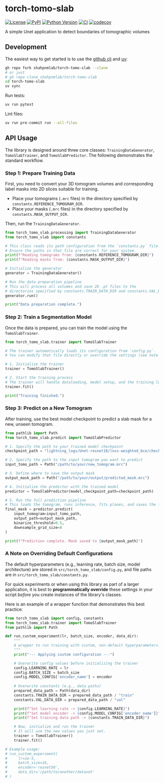 # torch-tomo-slab

[![License](https://img.shields.io/pypi/l/torch-tomo-slab.svg?color=green)](https://github.com/shahpnmlab/torch-tomo-slab/raw/main/LICENSE)
[![PyPI](https://img.shields.io/pypi/v/torch-tomo-slab.svg?color=green)](https://pypi.org/project/torch-tomo-slab)
[![Python Version](https://img.shields.io/pypi/pyversions/torch-tomo-slab.svg?color=green)](https://python.org)
[![CI](https://github.com/shahpnmlab/torch-tomo-slab/actions/workflows/ci.yml/badge.svg)](https://github.com/shahpnmlab/torch-tomo-slab/actions/workflows/ci.yml)
[![codecov](https://codecov.io/gh/shahpnmlab/torch-tomo-slab/branch/main/graph/badge.svg)](https://codecov.io/gh/shahpnmlab/torch-tomo-slab)

A simple Unet application to detect boundaries of tomographic volumes

## Development

The easiest way to get started is to use the [github cli](https://cli.github.com)
and [uv](https://docs.astral.sh/uv/getting-started/installation/):

```sh
gh repo fork shahpnmlab/torch-tomo-slab --clone
# or just
# gh repo clone shahpnmlab/torch-tomo-slab
cd torch-tomo-slab
uv sync
```

Run tests:

```sh
uv run pytest
```

Lint files:

```sh
uv run pre-commit run --all-files
```

## API Usage

The library is designed around three core classes: `TrainingDataGenerator`, `TomoSlabTrainer`, and `TomoSlabPredictor`. The following demonstrates the standard workflow.

### Step 1: Prepare Training Data

First, you need to convert your 3D tomogram volumes and corresponding label masks into 2D slices suitable for training.

-   Place your tomograms (`.mrc` files) in the directory specified by `constants.REFERENCE_TOMOGRAM_DIR`.
-   Place your masks (`.mrc` files) in the directory specified by `constants.MASK_OUTPUT_DIR`.

Then, run the `TrainingDataGenerator`.

```python
from torch_tomo_slab.processing import TrainingDataGenerator
from torch_tomo_slab import constants

# This class reads its path configuration from the `constants.py` file.
# Ensure the paths in that file are correct for your system.
print(f"Reading tomograms from: {constants.REFERENCE_TOMOGRAM_DIR}")
print(f"Reading masks from: {constants.MASK_OUTPUT_DIR}")

# Initialize the generator
generator = TrainingDataGenerator()

# Run the data preparation pipeline
# This will process all volumes and save 2D .pt files to the
# directories specified by constants.TRAIN_DATA_DIR and constants.VAL_DATA_DIR.
generator.run()

print("Data preparation complete.")
```

### Step 2: Train a Segmentation Model

Once the data is prepared, you can train the model using the `TomoSlabTrainer`.

```python
from torch_tomo_slab.trainer import TomoSlabTrainer

# The trainer automatically loads its configuration from `config.py`.
# You can modify that file directly or override the settings (see note below).

# 1. Initialize the trainer
trainer = TomoSlabTrainer()

# 2. Start the training process
# The trainer will handle dataloading, model setup, and the training loop.
trainer.fit()

print("Training finished.")
```

### Step 3: Predict on a New Tomogram

After training, use the best model checkpoint to predict a slab mask for a new, unseen tomogram.

```python
from pathlib import Path
from torch_tomo_slab.predict import TomoSlabPredictor

# 1. Specify the path to your trained model checkpoint
checkpoint_path = "lightning_logs/Unet-resnet18/loss-weighted_bce/checkpoints/best-epoch=25-val_dice=0.98.ckpt"

# 2. Specify the path to the input tomogram you want to predict
input_tomo_path = Path("/path/to/your/new_tomogram.mrc")

# 3. Define where to save the output mask
output_mask_path = Path("/path/to/your/output/predicted_mask.mrc")

# 4. Initialize the predictor with the trained model
predictor = TomoSlabPredictor(model_checkpoint_path=checkpoint_path)

# 5. Run the full prediction pipeline
# This loads the tomogram, runs inference, fits planes, and saves the final mask.
final_mask = predictor.predict(
    input_tomogram=input_tomo_path,
    output_path=output_mask_path,
    binarize_threshold=0.5,
    downsample_grid_size=8
)

print(f"Prediction complete. Mask saved to {output_mask_path}")

```

### A Note on Overriding Default Configurations

The default hyperparameters (e.g., learning rate, batch size, model architecture) are stored in `src/torch_tomo_slab/config.py`, and file paths are in `src/torch_tomo_slab/constants.py`.

For quick experiments or when using this library as part of a larger application, it is best to **programmatically override** these settings in your script *before* you create instances of the library's classes.

Here is an example of a wrapper function that demonstrates this best practice:

```python
from torch_tomo_slab import config, constants
from torch_tomo_slab.trainer import TomoSlabTrainer
from pathlib import Path

def run_custom_experiment(lr, batch_size, encoder, data_dir):
    """
    A wrapper to run training with custom, non-default hyperparameters.
    """
    print("--- Applying custom configuration ---")

    # Overwrite config values before initializing the trainer
    config.LEARNING_RATE = lr
    config.BATCH_SIZE = batch_size
    config.MODEL_CONFIG['encoder_name'] = encoder
    
    # Overwrite constants (e.g., data paths)
    prepared_data_path = Path(data_dir)
    constants.TRAIN_DATA_DIR = prepared_data_path / "train"
    constants.VAL_DATA_DIR = prepared_data_path / "val"

    print(f"Set learning rate -> {config.LEARNING_RATE}")
    print(f"Set model encoder -> {config.MODEL_CONFIG['encoder_name']}")
    print(f"Set training data path -> {constants.TRAIN_DATA_DIR}")

    # Now, initialize and run the trainer
    # It will use the new values you just set.
    trainer = TomoSlabTrainer()
    trainer.fit()

# Example usage:
# run_custom_experiment(
#     lr=1e-5,
#     batch_size=16,
#     encoder='resnet50',
#     data_dir='/path/to/another/dataset'
# )
```